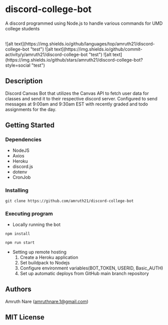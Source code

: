 # discord-college-bot
A discord programmed using Node.js to handle various commands for UMD college students
<br>


</br>
![alt text](https://img.shields.io/github/languages/top/amruth21/discord-college-bot "test") 
![alt text](https://img.shields.io/github/commit-activity/y/amruth21/discord-college-bot "test")
![alt text](https://img.shields.io/github/stars/amruth21/discord-college-bot?style=social "test")

## Description

Discord Canvas Bot that utilizes the Canvas API to fetch user data for classes and send it to their respective discord server. Configured to send messages at 9:00am and 9:30am EST with recently graded and todo assignments for the day.

## Getting Started

### Dependencies

* NodeJS
* Axios
* Heroku
* discord.js
* dotenv
* CronJob

### Installing

```
git clone https://github.com/amruth21/discord-college-bot
```

### Executing program

* Locally running the bot

```
npm install
```
```
npm run start
```
* Setting up remote hosting
    1. Create a Heroku application
    2. Set buildpack to Nodejs
    3. Configure environment variables(BOT_TOKEN, USERID, Basic_AUTH)
    4. Set up automatic deploys from GitHub main branch repository  

## Authors

Amruth Nare (amruthnare.1@gmail.com)

## MIT License
